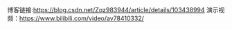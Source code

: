博客链接:https://blog.csdn.net/Zqz983944/article/details/103438994 
演示视频：https://www.bilibili.com/video/av78410332/
